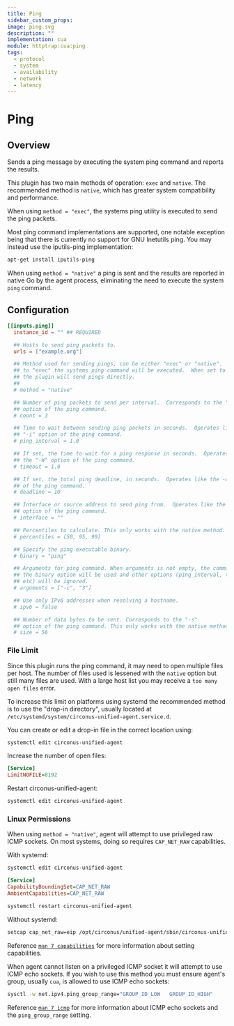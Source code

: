 ```yaml
---
title: Ping
sidebar_custom_props:
image: ping.svg
description: ""
implementation: cua
module: httptrap:cua:ping
tags:
  - protocol
  - system
  - availability
  - network
  - latency
---
```


# Ping

## Overview

Sends a ping message by executing the system ping command and reports the results.

This plugin has two main methods of operation: `exec` and `native`. The
recommended method is `native`, which has greater system compatibility and
performance.

When using `method = "exec"`, the systems ping utility is executed to send the
ping packets.

Most ping command implementations are supported, one notable exception being
that there is currently no support for GNU Inetutils ping. You may instead use
the iputils-ping implementation:

```sh
apt-get install iputils-ping
```

When using `method = "native"` a ping is sent and the results are reported in
native Go by the agent process, eliminating the need to execute the system
`ping` command.

## Configuration

```toml
[[inputs.ping]]
  instance_id = "" ## REQUIRED

  ## Hosts to send ping packets to.
  urls = ["example.org"]

  ## Method used for sending pings, can be either "exec" or "native".  When set
  ## to "exec" the systems ping command will be executed.  When set to "native"
  ## the plugin will send pings directly.
  ##
  # method = "native"

  ## Number of ping packets to send per interval.  Corresponds to the "-c"
  ## option of the ping command.
  # count = 3

  ## Time to wait between sending ping packets in seconds.  Operates like the
  ## "-i" option of the ping command.
  # ping_interval = 1.0

  ## If set, the time to wait for a ping response in seconds.  Operates like
  ## the "-W" option of the ping command.
  # timeout = 1.0

  ## If set, the total ping deadline, in seconds.  Operates like the -w option
  ## of the ping command.
  # deadline = 10

  ## Interface or source address to send ping from.  Operates like the -I or -S
  ## option of the ping command.
  # interface = ""

  ## Percentiles to calculate. This only works with the native method.
  # percentiles = [50, 95, 99]

  ## Specify the ping executable binary.
  # binary = "ping"

  ## Arguments for ping command. When arguments is not empty, the command from
  ## the binary option will be used and other options (ping_interval, timeout,
  ## etc) will be ignored.
  # arguments = ["-c", "3"]

  ## Use only IPv6 addresses when resolving a hostname.
  # ipv6 = false

  ## Number of data bytes to be sent. Corresponds to the "-s"
  ## option of the ping command. This only works with the native method.
  # size = 56
```

### File Limit

Since this plugin runs the ping command, it may need to open multiple files per
host. The number of files used is lessened with the `native` option but still
many files are used. With a large host list you may receive a `too many open
files` error.

To increase this limit on platforms using systemd the recommended method is to
use the "drop-in directory", usually located at
`/etc/systemd/system/circonus-unified-agent.service.d`.

You can create or edit a drop-in file in the correct location using:

```sh
systemctl edit circonus-unified-agent
```

Increase the number of open files:

```ini
[Service]
LimitNOFILE=8192
```

Restart circonus-unified-agent:

```sh
systemctl edit circonus-unified-agent
```

### Linux Permissions

When using `method = "native"`, agent will attempt to use privileged raw
ICMP sockets. On most systems, doing so requires `CAP_NET_RAW` capabilities.

With systemd:

```sh
systemctl edit circonus-unified-agent
```

```ini
[Service]
CapabilityBoundingSet=CAP_NET_RAW
AmbientCapabilities=CAP_NET_RAW
```

```sh
systemctl restart circonus-unified-agent
```

Without systemd:

```sh
setcap cap_net_raw=eip /opt/circonus/unified-agent/sbin/circonus-unified-agentd
```

Reference [`man 7 capabilities`](http://man7.org/linux/man-pages/man7/capabilities.7.html) for more information about
setting capabilities.

When agent cannot listen on a privileged ICMP socket it will attempt to use
ICMP echo sockets. If you wish to use this method you must ensure agent's
group, usually `cua`, is allowed to use ICMP echo sockets:

```sh
sysctl -w net.ipv4.ping_group_range="GROUP_ID_LOW   GROUP_ID_HIGH"
```

Reference [`man 7 icmp`](http://man7.org/linux/man-pages/man7/icmp.7.html) for more information about ICMP echo
sockets and the `ping_group_range` setting.
